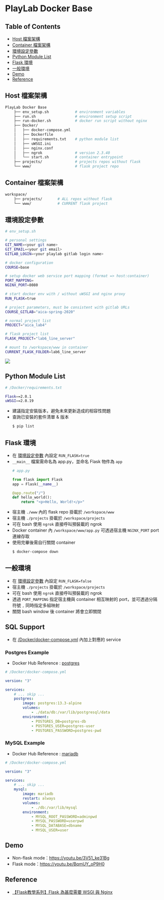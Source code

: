# PlayLab Docker Base

## Table of Contents
- [Host 檔案架構](#host-檔案架構)
- [Container 檔案架構](#container-檔案架構)
- [環境設定參數](#環境設定參數)
- [Python Module List](#python-module-list)
- [Flask 環境](#flask-環境)
- [一般環境](#一般環境)
- [Demo](#demo)
- [Reference](#reference)


## Host 檔案架構
```bash
PlayLab Docker Base
    ├── env_setup.sh            # environment variables
    ├── run.sh                  # environment setup script
    ├── run-docker.sh           # docker run script without nginx
    ├── Docker/
    │   ├── docker-compose.yml
    │   ├── Dockerfile
    │   ├── requirements.txt    # python module list
    │   ├── uWSGI.ini
    │   ├── nginx.conf
    │   ├── ngrok               # version 2.3.40
    │   └── start.sh            # container entrypoint
    ├── projects/               # projects repos without flask
    └── www/                    # flask project repo
```


## Container 檔案架構
```bash
workspace/
    ├── projects/       # ALL repos without flask
    └── www/            # CURRENT flask project
```


## 環境設定參數
```bash
# env_setup.sh

# personal settings
GIT_NAME=<your git name>
GIT_EMAIL=<your git email>
GITLAB_LOGIN=<your playlab gitlab login name>

# docker configuration
COURSE=base

# setup docker web service port mapping (format => host:container)
PORT_MAPPING=
NGINX_PORT=8080

# start docker env with / without uWSGI and nginx proxy
RUN_FLASK=true

# project parameters, must be consistent with gitlab URLs
COURSE_GITLAB="aica-spring-2020"

# normal project list
PROJECT="aica_lab4"

# flask project list
FLASK_PROJECT="lab6_line_server"

# mount to /workspace/www in container
CURRENT_FLASK_FOLDER=lab6_line_server
```

![](https://playlab.computing.ncku.edu.tw:3001/uploads/upload_8e5dedffe9babd64353f34197dd71719.png)


## Python Module List
```bash
# /Docker/requirements.txt

Flask==2.0.1
uWSGI==2.0.19
```

- 建議指定安裝版本，避免未來更新造成的相容性問題
- 查詢已安裝的套件清單 & 版本
    ```bash
    $ pip list
    ```


## Flask 環境
- 在 [環境設定參數](#環境設定參數) 內設定 `RUN_FLASK=true`
- `__main__` 檔案需命名為 app.py，並命名 Flask 物件為 `app`
    ```python
    # app.py

    from flask import Flask
    app = Flask(__name__)

    @app.route("/")
    def hello_world():
        return "<p>Hello, World!</p>"
    ```
- 宿主機 `./www` 內的 flask repo 掛載於 `/workspace/www`
- 宿主機 `./projects` 掛載於 `/workspace/projects`
- 可在 bash 使用 `ngrok` 直接呼叫預裝載的 ngrok
- Docker container 內 `/workspace/www/app.py` 可透過宿主機 `NGINX_PORT` port 連線存取
- 使用完畢後需自行關閉 container
    ```bash
    $ docker-compose down
    ````


## 一般環境
- 在 [環境設定參數](#環境設定參數) 內設定 `RUN_FLASK=false`
- 宿主機 `./projects` 掛載於 `/workspace/projects`
- 可在 bash 使用 `ngrok` 直接呼叫預裝載的 ngrok
- 透過 `PORT_MAPPING` 指定宿主機與 container 相互映射的 port，並可透過分隔符號 `,` 同時指定多組映射
- 關閉 bash window 後 container 將會立即關閉


## SQL Support
- 在 [/Docker/docker-compose.yml](https://playlab.computing.ncku.edu.tw:4001/CTPS/playlab-docker-base/blob/master/Docker/docker-compose.yml) 內加上對應的 service

### Postgres Example
- Docker Hub Reference : [postgres](https://hub.docker.com/_/postgres)

```yml
# /Docker/docker-compose.yml

version: "3"

services:
    # ... skip ...
    postgres:
        image: postgres:13.3-alpine
        volumes:
            - ./data/db:/var/lib/postgresql/data
        environment:
            - POSTGRES_DB=postgres-db
            - POSTGRES_USER=postgres-user
            - POSTGRES_PASSWORD=postgres-pwd
```

### MySQL Example
- Docker Hub Reference : [mariadb](https://hub.docker.com/_/mariadb)

```yml
# /Docker/docker-compose.yml

version: "3"

services:
    # ... skip ...
    mysql:
        image: mariadb
        restart: always
        volumes:
            - ./db:/var/lib/mysql
        environment:
            - MYSQL_ROOT_PASSWORD=adminpwd
            - MYSQL_PASSWORD=userpwd
            - MYSQL_DATABASE=dbname
            - MYSQL_USER=user
```


## Demo
- Non-flask mode：https://youtu.be/3V51_ke31Bg
- Flask mode：https://youtu.be/BqmUY_oP9H0


## Reference
- [【Flask教學系列】Flask 為甚麼需要 WSGI 與 Nginx](https://www.maxlist.xyz/2020/05/06/flask-wsgi-nginx/)
